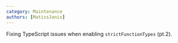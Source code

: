 ```yaml
---
category: Maintenance
authors: [MatissJanis]
---
```


Fixing TypeScript issues when enabling `strictFunctionTypes` (pt.2).
